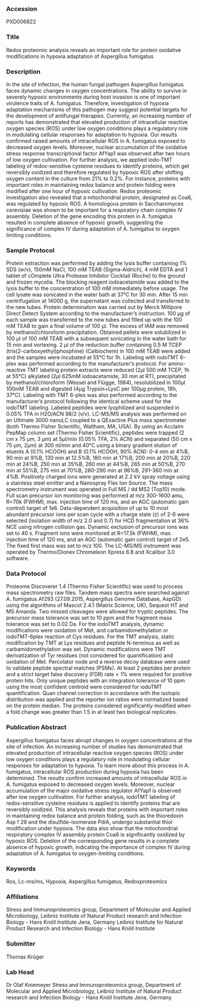 ### Accession
PXD006822

### Title
Redox proteomic analysis reveals an important role for protein oxidative modifications in hypoxia adaptation of Aspergillus fumigatus

### Description
In the site of infection, the human fungal pathogen Aspergillus fumigatus faces dynamic changes in oxygen concentrations. The ability to survive in severely hypoxic environments during host invasion is one of important virulence traits of A. fumigatus. Therefore, investigation of hypoxia adaptation mechanisms of this pathogen may suggest potential targets for the development of antifungal therapies. Currently, an increasing number of reports has demonstrated that elevated production of intracellular reactive oxygen species (ROS) under low oxygen conditions plays a regulatory role in modulating cellular responses for adaptation to hypoxia. Our results confirmed raised amounts of intracellular ROS in A. fumigatus exposed to decreased oxygen levels. Moreover, nuclear accumulation of the oxidative stress response transcriptional factor AfYap1 was observed after two hours of low oxygen cultivation. For further analysis, we applied iodo-TMT labeling of redox-sensitive cysteine residues to identify proteins, which get reversibly oxidized and therefore regulated by hypoxic ROS after shifting oxygen content in the culture from 21% to 0.2%. For instance, proteins with important roles in maintaining redox balance and protein folding were modified after one hour of hypoxic cultivation. Redox proteomic investigation also revealed that a mitochondrial protein, designated as Coa6, was regulated by hypoxic ROS. A homologous protein in Saccharomyces cerevisiae was shown to be important for a respiratory chain complex IV assembly. Deletion of the gene encoding this protein in A. fumigatus resulted in complete absence of hypoxic growth, suggesting the significance of complex IV during adaptation of A. fumigatus to oxygen limiting conditions.

### Sample Protocol
Protein extraction was performed by adding the lysis buffer containing 1% SDS (w/v), 150mM NaCl, 100 mM TEAB (Sigma-Aldrich), 4 mM EDTA and 1 tablet of cOmplete Ultra Protease Inhibitor Cocktail (Roche) to the ground and frozen mycelia. The blocking reagent iodoacetamide was added to the lysis buffer to the concentration of 100 mM immediately before usage. The cell lysate was sonicated in the water bath at 37°C for 30 min. After 15 min centrifugation at 14000 g, the supernatant was collected and transferred to the new tubes. Protein determination was carried out by Merck Millipore Direct Detect System according to the manufacturer’s instruction. 100 µg of each sample was transferred to the new tubes and filled up with the 100 mM TEAB to gain a final volume of 100 µl. The excess of IAM was removed by methanol/chloroform precipitation. Obtained pellets were solubilized in 100 µl of 100 mM TEAB with a subsequent sonicating in the water bath for 15 min and vortexing. 2 µl of the reduction buffer containing 0.5 M TCEP (tris(2-carboxyethyl)phosphine) (Calbiochem) in 100 mM TEAB were added and the samples were incubated at 55°C for 1h. Labeling with iodoTMT 6-plex was performed according to the manufacturer’s protocol. For amino-reactive TMT labeling protein extracts were reduced (2µl 500 mM TCEP, 1h at 55°C) alkylated (2µl 625mM iodoacetamide, 30 min at RT), precipitated by methanol/chloroform (Wessel and Flügge, 1984), resolubilized in 100µl 100mM TEAB and digested (4µg Trypsin+LysC per 100µg protein, 18h, 37°C). Labeling with TMT 6-plex was also performed according to the manufacturer’s protocol following the identical scheme used for the iodoTMT labeling. Labeled peptides were lyophilized and suspended in 0.05% TFA in H2O/ACN 98/2 (v/v). LC-MS/MS analysis was performed on an Ultimate 3000 nanoLC coupled to a QExactive Plus mass spectrometer (both Thermo Fisher Scientific, Waltham, MA, USA). By using an Acclaim PepMap column set (Thermo Fisher Scientific), peptides were trapped (2 cm x 75 µm, 3 µm) at 5µl/min (0.05% TFA, 2% ACN) and separated (50 cm x 75 µm, 2µm) at 300 nl/min and 40°C using a binary gradient elution of eluents A (0.1% HCOOH) and B (0.1% HCOOH, 90% ACN): 0-4 min at 4%B, 90 min at 9%B, 130 min at 12.5%B, 180 min at 17%B, 200 min at 20%B, 220 min at 24%B, 250 min at 35%B, 260 min at 44%B, 265 min at 50%B, 270 min at 55%B, 275 min at 70%B, 280-290 min at 96%B, 291-360 min at 4%B. Positively charged ions were generated at 2.2 kV spray voltage using a stainless steel emitter and a Nanospray Flex Ion Source. The mass spectrometry instrument was operated in Full MS / dd MS2 (Top10) mode. Full scan precursor ion monitoring was performed at m/z 300-1600 amu, R=70k (FWHM), max. injection time of 120 ms, and an AGC (automatic gain control) target of 1e6. Data-dependent acquisition of up to 10 most abundant precursor ions per scan cycle with a charge state (z) of 2-6 were selected (isolation width of m/z 2.0 and 0.7) for HCD fragmentation at 36% NCE using nitrogen collision gas. Dynamic exclusion of precursor ions was set to 40 s. Fragment ions were monitored at R=17.5k (FWHM), max. injection time of 120 ms, and an AGC (automatic gain control) target of 2e5. The fixed first mass was set to m/z 100. The LC-MS/MS instrument was operated by Thermo/Dionex Chromeleon Xpress 6.8 and Xcalibur 3.0 software.

### Data Protocol
Proteome Discoverer 1.4 (Thermo Fisher Scientific) was used to process mass spectrometry raw files. Tandem mass spectra were searched against A. fumigatus Af293 (27.09.2015, Aspergillus Genome Database, AspGD) using the algorithms of Mascot 2.4.1 (Matrix Science, UK), Sequest HT and MS Amanda. Two missed cleavages were allowed for tryptic peptides. The precursor mass tolerance was set to 10 ppm and the fragment mass tolerance was set to 0.02 Da. For the iodoTMT analysis, dynamic modifications were oxidation of Met, and carbamidomethylation or iodoTMT-6plex reaction of Cys residues. For the TMT analysis, static modification by TMT at Lys residues and peptide N-terminus as well as carbamidomethylation was set. Dynamic modifications were TMT derivatization of Tyr residues (not considered for quantification) and oxidation of Met. Percolator node and a reverse decoy database were used to validate peptide spectral matches (PSMs). At least 2 peptides per protein and a strict target false discovery (FDR) rate < 1% were required for positive protein hits. Only unique peptides with an integration tolerance of 10 ppm using the most confident centroid were considered for iodoTMT quantification. Quan channel correction in accordance with the isotopic distribution was applied and the reporter ion ratios were normalized based on the protein median. The proteins considered significantly modified when a fold change was greater than 1.5 in at least two biological replicates.

### Publication Abstract
Aspergillus fumigatus faces abrupt changes in oxygen concentrations at the site of infection. An increasing number of studies has demonstrated that elevated production of intracellular reactive oxygen species (ROS) under low oxygen conditions plays a regulatory role in modulating cellular responses for adaptation to hypoxia. To learn more about this process in A. fumigatus, intracellular ROS production during hypoxia has been determined. The results confirm increased amounts of intracellular ROS in A. fumigatus exposed to decreased oxygen levels. Moreover, nuclear accumulation of the major oxidative stress regulator AfYap1 is observed after low oxygen cultivation. For further analysis, iodoTMT labeling of redox-sensitive cysteine residues is applied to identify proteins that are reversibly oxidized. This analysis reveals that proteins with important roles in maintaining redox balance and protein folding, such as the thioredoxin Asp f 29 and the disulfide-isomerase PdiA, undergo substantial thiol modification under hypoxia. The data also show that the mitochondrial respiratory complex IV assembly protein Coa6 is significantly oxidized by hypoxic ROS. Deletion of the corresponding gene results in a complete absence of hypoxic growth, indicating the importance of complex IV during adaptation of A. fumigatus to oxygen-limiting conditions.

### Keywords
Ros, Lc-ms/ms, Hypoxia, Aspergillus fumigatus, Redoxproteomics

### Affiliations
Stress and Immunoproteomics group, Department of Molecular and Applied Microbiology, Leibniz Institute of Natural Product research and Infection Biology - Hans Knöll Institute Jena, Germany
Leibniz Institute for Natural Product Research and Infection Biology - Hans Knöll Institute

### Submitter
Thomas Krüger

### Lab Head
Dr Olaf Kniemeyer
Stress and Immunoproteomics group, Department of Molecular and Applied Microbiology, Leibniz Institute of Natural Product research and Infection Biology - Hans Knöll Institute Jena, Germany


